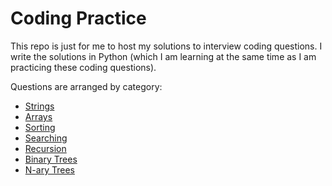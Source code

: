 # Coding Practice

This repo is just for me to host my solutions to interview coding questions. I write the solutions in Python (which I am learning at the same time as I am practicing these coding questions).

Questions are arranged by category:
* [Strings](https://github.com/vcchang/coding-practice/tree/master/Strings)
* [Arrays](https://github.com/vcchang/coding-practice/tree/master/Arrays)
* [Sorting](https://github.com/vcchang/coding-practice/tree/master/Sorting)
* [Searching](https://github.com/vcchang/coding-practice/tree/master/Searching)
* [Recursion](https://github.com/vcchang/coding-practice/tree/master/Recursion)
* [Binary Trees](https://github.com/vcchang/coding-practice/tree/master/Binary%20Trees)
* [N-ary Trees](https://github.com/vcchang/coding-practice/tree/master/N-ary%20Trees)